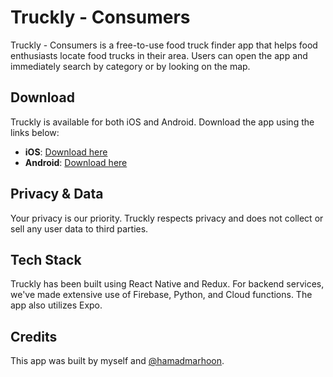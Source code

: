 # Truckly - Consumers

Truckly - Consumers is a free-to-use food truck finder app that helps food enthusiasts locate food trucks in their area. Users can open the app and immediately search by category or by looking on the map.

## Download

Truckly is available for both iOS and Android. Download the app using the links below:

- **iOS**: [Download here](https://apps.apple.com/app/id6444747522)
- **Android**: [Download here](https://play.google.com/store/apps/details?id=io.trucklyapp)

## Privacy & Data 

Your privacy is our priority. Truckly respects privacy and does not collect or sell any user data to third parties.

## Tech Stack

Truckly has been built using React Native and Redux. For backend services, we've made extensive use of Firebase, Python, and Cloud functions. The app also utilizes Expo.


## Credits

This app was built by myself and [@hamadmarhoon](https://github.com/hamadmarhoon).
